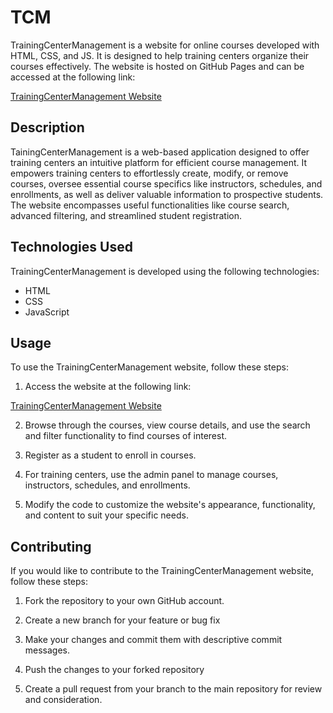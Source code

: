 # TCM
TrainingCenterManagement is a website for online courses developed with HTML, CSS, and JS. It is designed to help training centers organize their courses effectively. The website is hosted on GitHub Pages and can be accessed at the following link:

[TrainingCenterManagement Website](https://fawzelhouda.github.io/TCM/)

## Description

TainingCenterManagement is a web-based application designed to offer training centers an intuitive platform for efficient course management.
It empowers training centers to effortlessly create, modify, or remove courses, oversee essential course specifics like instructors, schedules, 
and enrollments, as well as deliver valuable information to prospective students. The website encompasses useful functionalities like course search, advanced
filtering, and streamlined student registration.

## Technologies Used

TrainingCenterManagement is developed using the following technologies:

- HTML
- CSS
- JavaScript

## Usage

To use the TrainingCenterManagement website, follow these steps:

1. Access the website at the following link:

[TrainingCenterManagement Website](https://fawzelhouda.github.io/TCM/)

2. Browse through the courses, view course details, and use the search and filter functionality to find courses of interest.

3. Register as a student to enroll in courses.

4. For training centers, use the admin panel to manage courses, instructors, schedules, and enrollments.

5. Modify the code to customize the website's appearance, functionality, and content to suit your specific needs.

## Contributing

If you would like to contribute to the TrainingCenterManagement website, follow these steps:

1. Fork the repository to your own GitHub account.

2. Create a new branch for your feature or bug fix

3. Make your changes and commit them with descriptive commit messages.

4. Push the changes to your forked repository

5. Create a pull request from your branch to the main repository for review and consideration.
